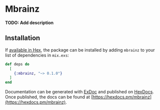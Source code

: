 # Mbrainz

**TODO: Add description**

## Installation

If [available in Hex](https://hex.pm/docs/publish), the package can be installed
by adding `mbrainz` to your list of dependencies in `mix.exs`:

```elixir
def deps do
  [
    {:mbrainz, "~> 0.1.0"}
  ]
end
```

Documentation can be generated with [ExDoc](https://github.com/elixir-lang/ex_doc)
and published on [HexDocs](https://hexdocs.pm). Once published, the docs can
be found at [https://hexdocs.pm/mbrainz](https://hexdocs.pm/mbrainz).

